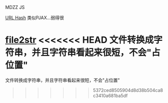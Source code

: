 MDZZ JS

[URL Hash](./urlhash/)
类似PJAX...弱得很

[file2str](./file2str/)
<<<<<<< HEAD
文件转换成字符串，并且字符串看起来很短，不会"占位置"
=======
文件转换成字符串，并且字符串看起来很短，不会"占位置"
>>>>>>> 5372ced8505904d8d38b504ca8c3410a681ba5df
